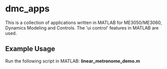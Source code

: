 # dmc_apps
This is a collection of applications written in MATLAB for ME3050/ME3060, Dynamics Modeling and Controls. The 'ui control' features in MATLAB are used.

  ## Example Usage
  Run the following script in MATLAB: <strong>linear_metronome_demo.m</strong> 
